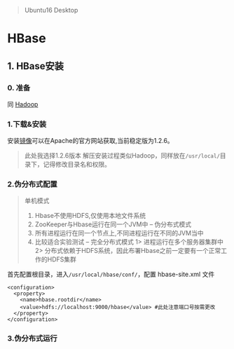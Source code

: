 >Ubuntu16 Desktop
# HBase
## 1. HBase安装
### 0. 准备
同 [Hadoop](/Hadoop篇.md)
### 1.下载&安装
安装[镜像](http://mirror.bit.edu.cn/apache/hbase/)可以在Apache的官方网站获取,当前稳定版为1.2.6。
>此处我选择1.2.6版本
解压安装过程类似Hadoop，同样放在`/usr/local/`目录下，记得修改目录名和权限。
### 2.伪分布式配置

>单机模式
>1) Hbase不使用HDFS,仅使用本地文件系统
>2) ZooKeeper与Hbase运行在同一个JVM中
> – 伪分布式模式
>1) 所有进程运行在同一个节点上,不同进程运行在不同的JVM当中
>2) 比较适合实验测试
– 完全分布式模式
1> 进程运行在多个服务器集群中
2> 分布式依赖于HDFS系统，因此布署Hbase之前一定要有一个正常工作的HDFS集群
>
首先配置根目录，进入`/usr/local/hbase/conf/`，配置 hbase-site.xml 文件
```
<configuration>  
  <property>  
    <name>hbase.rootdir</name>  
    <value>hdfs://localhost:9000/hbase</value> #此处注意端口号按需更改 
  </property>
</configuration>  
```
### 3.伪分布式运行

